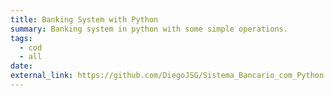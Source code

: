 ```yaml
---
title: Banking System with Python
summary: Banking system in python with some simple operations.
tags:
  - cod
  - all
date: 
external_link: https://github.com/DiegoJSG/Sistema_Bancario_com_Python.git
---
```

